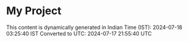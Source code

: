# My Project

This content is dynamically generated in Indian Time (IST): 2024-07-18 03:25:40 IST
Converted to UTC: 2024-07-17 21:55:40 UTC
